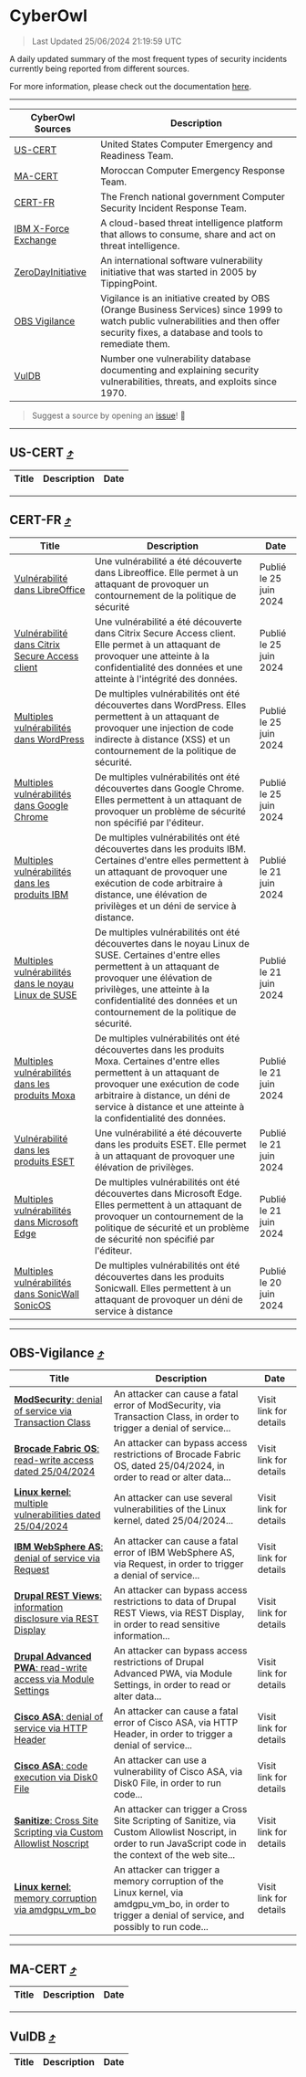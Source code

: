 
 <div id='top'></div>

# CyberOwl

 > Last Updated 25/06/2024 21:19:59 UTC
 
 A daily updated summary of the most frequent types of security incidents currently being reported from different sources.
 
 For more information, please check out the documentation [here](./docs/README.md).
 
 ---
 |CyberOwl Sources|Description|
 |---|---|
 |[US-CERT](#us-cert-arrow_heading_up)|United States Computer Emergency and Readiness Team.|
 |[MA-CERT](#ma-cert-arrow_heading_up)|Moroccan Computer Emergency Response Team.|
 |[CERT-FR](#cert-fr-arrow_heading_up)|The French national government Computer Security Incident Response Team.|
 |[IBM X-Force Exchange](#ibmcloud-arrow_heading_up)|A cloud-based threat intelligence platform that allows to consume, share and act on threat intelligence.|
 |[ZeroDayInitiative](#zerodayinitiative-arrow_heading_up)|An international software vulnerability initiative that was started in 2005 by TippingPoint.|
 |[OBS Vigilance](#obs-vigilance-arrow_heading_up)|Vigilance is an initiative created by OBS (Orange Business Services) since 1999 to watch public vulnerabilities and then offer security fixes, a database and tools to remediate them.|
 |[VulDB](#vuldb-arrow_heading_up)|Number one vulnerability database documenting and explaining security vulnerabilities, threats, and exploits since 1970.|
 
 > Suggest a source by opening an [issue](https://github.com/karimhabush/cyberowl/issues)! :raised_hands:
 ---

## US-CERT [:arrow_heading_up:](#cyberowl)

 |Title|Description|Date|
 |---|---|---|
 
 ---

## CERT-FR [:arrow_heading_up:](#cyberowl)

 |Title|Description|Date|
 |---|---|---|
 |[ Vulnérabilité dans LibreOffice](https://www.cert.ssi.gouv.fr/avis/CERTFR-2024-AVI-0518/)|Une vulnérabilité a été découverte dans Libreoffice. Elle permet à un attaquant de provoquer un contournement de la politique de sécurité|Publié le 25 juin 2024|
 |[ Vulnérabilité dans Citrix Secure Access client](https://www.cert.ssi.gouv.fr/avis/CERTFR-2024-AVI-0517/)|Une vulnérabilité a été découverte dans Citrix Secure Access client. Elle permet à un attaquant de provoquer une atteinte à la confidentialité des données et une atteinte à l'intégrité des données.|Publié le 25 juin 2024|
 |[ Multiples vulnérabilités dans WordPress](https://www.cert.ssi.gouv.fr/avis/CERTFR-2024-AVI-0516/)|De multiples vulnérabilités ont été découvertes dans WordPress. Elles permettent à un attaquant de provoquer une injection de code indirecte à distance (XSS) et un contournement de la politique de sécurité.|Publié le 25 juin 2024|
 |[ Multiples vulnérabilités dans Google Chrome](https://www.cert.ssi.gouv.fr/avis/CERTFR-2024-AVI-0515/)|De multiples vulnérabilités ont été découvertes dans Google Chrome. Elles permettent à un attaquant de provoquer un problème de sécurité non spécifié par l'éditeur.|Publié le 25 juin 2024|
 |[ Multiples vulnérabilités dans les produits IBM](https://www.cert.ssi.gouv.fr/avis/CERTFR-2024-AVI-0514/)|De multiples vulnérabilités ont été découvertes dans les produits IBM. Certaines d'entre elles permettent à un attaquant de provoquer une exécution de code arbitraire à distance, une élévation de privilèges et un déni de service à distance.|Publié le 21 juin 2024|
 |[ Multiples vulnérabilités dans le noyau Linux de SUSE](https://www.cert.ssi.gouv.fr/avis/CERTFR-2024-AVI-0513/)|De multiples vulnérabilités ont été découvertes dans le noyau Linux de SUSE. Certaines d'entre elles permettent à un attaquant de provoquer une élévation de privilèges, une atteinte à la confidentialité des données et un contournement de la politique de sécurité.|Publié le 21 juin 2024|
 |[ Multiples vulnérabilités dans les produits Moxa](https://www.cert.ssi.gouv.fr/avis/CERTFR-2024-AVI-0512/)|De multiples vulnérabilités ont été découvertes dans les produits Moxa. Certaines d'entre elles permettent à un attaquant de provoquer une exécution de code arbitraire à distance, un déni de service à distance et une atteinte à la confidentialité des données.|Publié le 21 juin 2024|
 |[ Vulnérabilité dans les produits ESET](https://www.cert.ssi.gouv.fr/avis/CERTFR-2024-AVI-0511/)|Une vulnérabilité a été découverte dans les produits ESET. Elle permet à un attaquant de provoquer une élévation de privilèges.|Publié le 21 juin 2024|
 |[ Multiples vulnérabilités dans Microsoft Edge](https://www.cert.ssi.gouv.fr/avis/CERTFR-2024-AVI-0510/)|De multiples vulnérabilités ont été découvertes dans Microsoft Edge. Elles permettent à un attaquant de provoquer un contournement de la politique de sécurité et un problème de sécurité non spécifié par l'éditeur.|Publié le 21 juin 2024|
 |[ Multiples vulnérabilités dans SonicWall SonicOS](https://www.cert.ssi.gouv.fr/avis/CERTFR-2024-AVI-0509/)|De multiples vulnérabilités ont été découvertes dans les produits Sonicwall. Elles permettent à un attaquant de provoquer un déni de service à distance|Publié le 20 juin 2024|
 
 ---

## OBS-Vigilance [:arrow_heading_up:](#cyberowl)

 |Title|Description|Date|
 |---|---|---|
 |[<a href="https://vigilance.fr/vulnerability/ModSecurity-denial-of-service-via-Transaction-Class-42380" class="noirorange"><b>ModSecurity</b>: denial of service via Transaction Class</a>](https://vigilance.fr/vulnerability/ModSecurity-denial-of-service-via-Transaction-Class-42380)|An attacker can cause a fatal error of ModSecurity, via Transaction Class, in order to trigger a denial of service...|Visit link for details|
 |[<a href="https://vigilance.fr/vulnerability/Brocade-Fabric-OS-read-write-access-dated-25-04-2024-44147" class="noirorange"><b>Brocade Fabric OS</b>: read-write access dated 25/04/2024</a>](https://vigilance.fr/vulnerability/Brocade-Fabric-OS-read-write-access-dated-25-04-2024-44147)|An attacker can bypass access restrictions of Brocade Fabric OS, dated 25/04/2024, in order to read or alter data...|Visit link for details|
 |[<a href="https://vigilance.fr/vulnerability/Linux-kernel-multiple-vulnerabilities-dated-25-04-2024-44146" class="noirorange"><b>Linux kernel</b>: multiple vulnerabilities dated 25/04/2024</a>](https://vigilance.fr/vulnerability/Linux-kernel-multiple-vulnerabilities-dated-25-04-2024-44146)|An attacker can use several vulnerabilities of the Linux kernel, dated 25/04/2024...|Visit link for details|
 |[<a href="https://vigilance.fr/vulnerability/IBM-WebSphere-AS-denial-of-service-via-Request-44145" class="noirorange"><b>IBM WebSphere AS</b>: denial of service via Request</a>](https://vigilance.fr/vulnerability/IBM-WebSphere-AS-denial-of-service-via-Request-44145)|An attacker can cause a fatal error of IBM WebSphere AS, via Request, in order to trigger a denial of service...|Visit link for details|
 |[<a href="https://vigilance.fr/vulnerability/Drupal-REST-Views-information-disclosure-via-REST-Display-44143" class="noirorange"><b>Drupal REST Views</b>: information disclosure via REST Display</a>](https://vigilance.fr/vulnerability/Drupal-REST-Views-information-disclosure-via-REST-Display-44143)|An attacker can bypass access restrictions to data of Drupal REST Views, via REST Display, in order to read sensitive information...|Visit link for details|
 |[<a href="https://vigilance.fr/vulnerability/Drupal-Advanced-PWA-read-write-access-via-Module-Settings-44142" class="noirorange"><b>Drupal Advanced PWA</b>: read-write access via Module Settings</a>](https://vigilance.fr/vulnerability/Drupal-Advanced-PWA-read-write-access-via-Module-Settings-44142)|An attacker can bypass access restrictions of Drupal Advanced PWA, via Module Settings, in order to read or alter data...|Visit link for details|
 |[<a href="https://vigilance.fr/vulnerability/Cisco-ASA-denial-of-service-via-HTTP-Header-44141" class="noirorange"><b>Cisco ASA</b>: denial of service via HTTP Header</a>](https://vigilance.fr/vulnerability/Cisco-ASA-denial-of-service-via-HTTP-Header-44141)|An attacker can cause a fatal error of Cisco ASA, via HTTP Header, in order to trigger a denial of service...|Visit link for details|
 |[<a href="https://vigilance.fr/vulnerability/Cisco-ASA-code-execution-via-Disk0-File-44140" class="noirorange"><b>Cisco ASA</b>: code execution via Disk0 File</a>](https://vigilance.fr/vulnerability/Cisco-ASA-code-execution-via-Disk0-File-44140)|An attacker can use a vulnerability of Cisco ASA, via Disk0 File, in order to run code...|Visit link for details|
 |[<a href="https://vigilance.fr/vulnerability/Sanitize-Cross-Site-Scripting-via-Custom-Allowlist-Noscript-44135" class="noirorange"><b>Sanitize</b>: Cross Site Scripting via Custom Allowlist Noscript</a>](https://vigilance.fr/vulnerability/Sanitize-Cross-Site-Scripting-via-Custom-Allowlist-Noscript-44135)|An attacker can trigger a Cross Site Scripting of Sanitize, via Custom Allowlist Noscript, in order to run JavaScript code in the context of the web site...|Visit link for details|
 |[<a href="https://vigilance.fr/vulnerability/Linux-kernel-memory-corruption-via-amdgpu-vm-bo-44134" class="noirorange"><b>Linux kernel</b>: memory corruption via amdgpu_vm_bo</a>](https://vigilance.fr/vulnerability/Linux-kernel-memory-corruption-via-amdgpu-vm-bo-44134)|An attacker can trigger a memory corruption of the Linux kernel, via amdgpu_vm_bo, in order to trigger a denial of service, and possibly to run code...|Visit link for details|
 
 ---

## MA-CERT [:arrow_heading_up:](#cyberowl)

 |Title|Description|Date|
 |---|---|---|
 
 ---

## VulDB [:arrow_heading_up:](#cyberowl)

 |Title|Description|Date|
 |---|---|---|
 